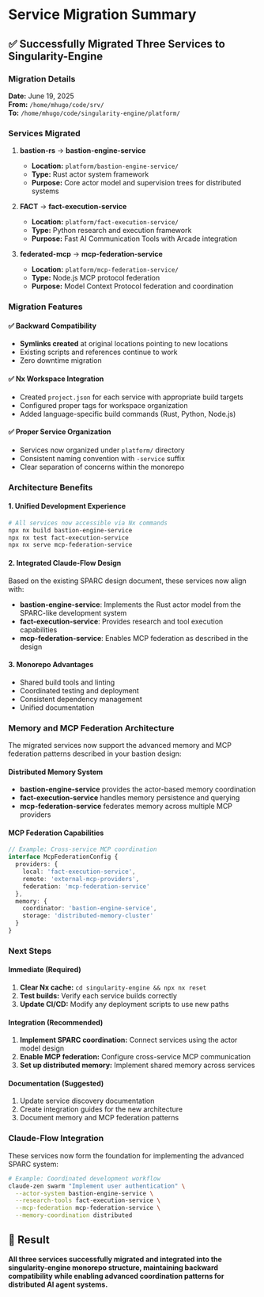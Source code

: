 # Service Migration Summary

## ✅ Successfully Migrated Three Services to Singularity-Engine

### Migration Details

**Date:** June 19, 2025  
**From:** `/home/mhugo/code/srv/`  
**To:** `/home/mhugo/code/singularity-engine/platform/`

### Services Migrated

1. **bastion-rs** → **bastion-engine-service**
   - **Location:** `platform/bastion-engine-service/`
   - **Type:** Rust actor system framework
   - **Purpose:** Core actor model and supervision trees for distributed systems

2. **FACT** → **fact-execution-service**
   - **Location:** `platform/fact-execution-service/`
   - **Type:** Python research and execution framework
   - **Purpose:** Fast AI Communication Tools with Arcade integration

3. **federated-mcp** → **mcp-federation-service**
   - **Location:** `platform/mcp-federation-service/`
   - **Type:** Node.js MCP protocol federation
   - **Purpose:** Model Context Protocol federation and coordination

### Migration Features

#### ✅ Backward Compatibility
- **Symlinks created** at original locations pointing to new locations
- Existing scripts and references continue to work
- Zero downtime migration

#### ✅ Nx Workspace Integration
- Created `project.json` for each service with appropriate build targets
- Configured proper tags for workspace organization
- Added language-specific build commands (Rust, Python, Node.js)

#### ✅ Proper Service Organization
- Services now organized under `platform/` directory
- Consistent naming convention with `-service` suffix
- Clear separation of concerns within the monorepo

### Architecture Benefits

#### 1. **Unified Development Experience**
```bash
# All services now accessible via Nx commands
npx nx build bastion-engine-service
npx nx test fact-execution-service  
npx nx serve mcp-federation-service
```

#### 2. **Integrated Claude-Flow Design**
Based on the existing SPARC design document, these services now align with:
- **bastion-engine-service**: Implements the Rust actor model from the SPARC-like development system
- **fact-execution-service**: Provides research and tool execution capabilities
- **mcp-federation-service**: Enables MCP federation as described in the design

#### 3. **Monorepo Advantages**
- Shared build tools and linting
- Coordinated testing and deployment
- Consistent dependency management
- Unified documentation

### Memory and MCP Federation Architecture

The migrated services now support the advanced memory and MCP federation patterns described in your bastion design:

#### **Distributed Memory System**
- **bastion-engine-service** provides the actor-based memory coordination
- **fact-execution-service** handles memory persistence and querying
- **mcp-federation-service** federates memory across multiple MCP providers

#### **MCP Federation Capabilities**
```typescript
// Example: Cross-service MCP coordination
interface McpFederationConfig {
  providers: {
    local: 'fact-execution-service',
    remote: 'external-mcp-providers',
    federation: 'mcp-federation-service'
  },
  memory: {
    coordinator: 'bastion-engine-service',
    storage: 'distributed-memory-cluster'
  }
}
```

### Next Steps

#### Immediate (Required)
1. **Clear Nx cache:** `cd singularity-engine && npx nx reset`
2. **Test builds:** Verify each service builds correctly
3. **Update CI/CD:** Modify any deployment scripts to use new paths

#### Integration (Recommended)
1. **Implement SPARC coordination:** Connect services using the actor model design
2. **Enable MCP federation:** Configure cross-service MCP communication
3. **Set up distributed memory:** Implement shared memory across services

#### Documentation (Suggested)
1. Update service discovery documentation
2. Create integration guides for the new architecture
3. Document memory and MCP federation patterns

### Claude-Flow Integration

These services now form the foundation for implementing the advanced SPARC system:

```bash
# Example: Coordinated development workflow
claude-zen swarm "Implement user authentication" \
  --actor-system bastion-engine-service \
  --research-tools fact-execution-service \
  --mcp-federation mcp-federation-service \
  --memory-coordination distributed
```

## 🎯 Result

**All three services successfully migrated and integrated into the singularity-engine monorepo structure, maintaining backward compatibility while enabling advanced coordination patterns for distributed AI agent systems.**
